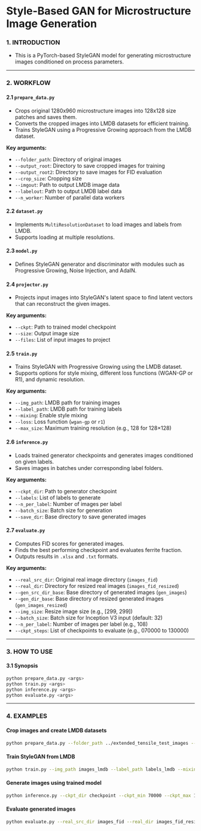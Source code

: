 
# Style-Based GAN for Microstructure Image Generation

### 1. INTRODUCTION
- This is a PyTorch-based StyleGAN model for generating microstructure images conditioned on process parameters.

---

### 2. WORKFLOW

#### 2.1 `prepare_data.py`
- Crops original 1280x960 microstructure images into 128x128 size patches and saves them.
- Converts the cropped images into LMDB datasets for efficient training.
- Trains StyleGAN using a Progressive Growing approach from the LMDB dataset.

**Key arguments:**
- `--folder_path`: Directory of original images
- `--output_root`: Directory to save cropped images for training
- `--output_root2`: Directory to save images for FID evaluation
- `--crop_size`: Cropping size
- `--imgout`: Path to output LMDB image data
- `--labelout`: Path to output LMDB label data
- `--n_worker`: Number of parallel data workers

#### 2.2 `dataset.py`
- Implements `MultiResolutionDataset` to load images and labels from LMDB.
- Supports loading at multiple resolutions.

#### 2.3 `model.py`
- Defines StyleGAN generator and discriminator with modules such as Progressive Growing, Noise Injection, and AdaIN.

#### 2.4 `projector.py`
- Projects input images into StyleGAN's latent space to find latent vectors that can reconstruct the given images.

**Key arguments:**
- `--ckpt`: Path to trained model checkpoint
- `--size`: Output image size
- `--files`: List of input images to project

#### 2.5 `train.py`
- Trains StyleGAN with Progressive Growing using the LMDB dataset.
- Supports options for style mixing, different loss functions (WGAN-GP or R1), and dynamic resolution.

**Key arguments:**
- `--img_path`: LMDB path for training images
- `--label_path`: LMDB path for training labels
- `--mixing`: Enable style mixing
- `--loss`: Loss function (`wgan-gp` or `r1`)
- `--max_size`: Maximum training resolution (e.g., 128 for 128×128)

#### 2.6 `inference.py`
- Loads trained generator checkpoints and generates images conditioned on given labels.
- Saves images in batches under corresponding label folders.

**Key arguments:**
- `--ckpt_dir`: Path to generator checkpoint
- `--labels`: List of labels to generate
- `--n_per_label`: Number of images per label
- `--batch_size`: Batch size for generation
- `--save_dir`: Base directory to save generated images

#### 2.7 `evaluate.py`
- Computes FID scores for generated images.
- Finds the best performing checkpoint and evaluates ferrite fraction.
- Outputs results in `.xlsx` and `.txt` formats.

**Key arguments:**
- `--real_src_dir`: Original real image directory (`images_fid`)
- `--real_dir`: Directory for resized real images (`images_fid_resized`)
- `--gen_src_dir_base`: Base directory of generated images (`gen_images`)
- `--gen_dir_base`: Base directory of resized generated images (`gen_images_resized`)
- `--img_size`: Resize image size (e.g., [299, 299])
- `--batch_size`: Batch size for Inception V3 input (default: 32)
- `--n_per_label`: Number of images per label (e.g., 108)
- `--ckpt_steps`: List of checkpoints to evaluate (e.g., 070000 to 130000)

---

### 3. HOW TO USE

#### 3.1 Synopsis
```bash
python prepare_data.py <args>
python train.py <args>
python inference.py <args>
python evaluate.py <args>
```

---

### 4. EXAMPLES

#### Crop images and create LMDB datasets
```bash
python prepare_data.py --folder_path ../extended_tensile_test_images --output_root images/128x128 --output_root2 images_fid --img_src_path images --imgout images_lmdb --labelout labels_lmdb --n_worker 4
```

#### Train StyleGAN from LMDB
```bash
python train.py --img_path images_lmdb --label_path labels_lmdb --mixing --loss wgan-gp --max_size 128
```

#### Generate images using trained model
```bash
python inference.py --ckpt_dir checkpoint --ckpt_min 70000 --ckpt_max 130000 --labels 0 1 2 3 4 --n_per_label 120 --batch_size 100
```

#### Evaluate generated images
```bash
python evaluate.py --real_src_dir images_fid --real_dir images_fid_resized --gen_src_dir_base gen_images --gen_dir_base gen_images_resized --img_size 299 299 --batch_size 32 --n_per_label 108 --seed 42 --ckpt_steps 070000 080000 090000 100000 110000 120000 130000 --phase_fraction
```
